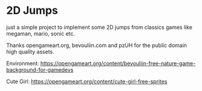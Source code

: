 # 2D Jumps

just a simple project to implement some 2D jumps from classics games like megaman, mario, sonic etc.

Thanks opengameart.org, bevouliin.com and pzUH for the public domain high quality assets.

Environment:
https://opengameart.org/content/bevouliin-free-nature-game-background-for-gamedevs

Cute Girl:
https://opengameart.org/content/cute-girl-free-sprites